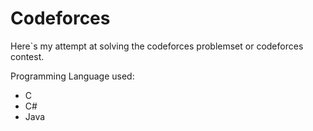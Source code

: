 
# Codeforces


Here`s my attempt at solving the codeforces problemset or codeforces contest.


Programming Language used:
- C
- C#
- Java


